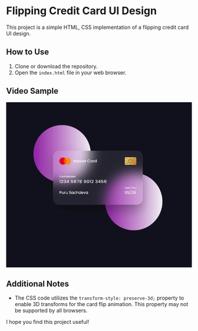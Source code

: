# Flipping Credit Card UI Design

This project is a simple HTML, CSS implementation of a flipping credit card UI design. 

## How to Use

1. Clone or download the repository.
2. Open the `index.html` file in your web browser.

## Video Sample

![video.gif](video.gif)

## Additional Notes

* The CSS code utilizes the `transform-style: preserve-3d;` property to enable 3D transforms for the card flip animation. This property may not be supported by all browsers.

I hope you find this project useful!
